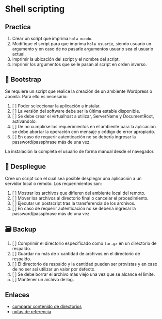 # Shell scripting

## Practica

1. Crear un script que imprima `hola mundo`.
2. Modifique el script para que imprima `hola usuario`, siendo usuario un argumento y en caso de no pasarle argumentos usuario sea el usuario actual.
3. Imprimir la ubicación del script y el nombre del script.
4. Imprimir los argumentos que se le pasan al script en orden inverso.

## 🥾 Bootstrap

Se requiere un script que realice la creación de un ambiente Wordpress o Joomla.
Para ello es necesario:

1. [ ] Poder seleccionar la aplicación a instalar.
2. [ ] La versión del software debe ser la última estable disponible.
3. [ ] Se debe crear el virtualhost a utilizar, ServerName y DocumentRoot, activandolo.
4. [ ] De no cumplirse los requerimientos en el ambiente para la aplicación se debe abortar la operación con mensaje y código de error apropiado.
5. [ ] En caso de requerir autenticación no se debería ingresar la password/passphrase más de una vez.

La instalación la completa el usuario de forma manual desde el navegador.

## 🚀 Despliegue

Cree un script con el cual sea posible desplegar una aplicación a un servidor local o remoto. Los requerimientos son:

1. [ ] Mostrar los archivos que difieren del ambiente local del remoto.
2. [ ] Mover los archivos al directorio final o cancelar el procedimiento.
3. [ ] Ejecutar un postscript tras la transferencia de los archivos.
4. [ ] En caso de requerir autenticación no se debería ingresar la password/passphrase más de una vez.

## 🗃️ Backup

1. [ ] Comprimir el directorio especificado como `tar.gz` en un directorio de respaldo.
2. [ ] Guardar no más de x cantidad de archivos en el directorio de respaldo.
3. [ ] El directorio de respaldo y la cantidad pueden ser provistas y en caso de no ser así utilizar un valor por defecto.
4. [ ] Se debe borrar el archivo más viejo una vez que se alcance el limite.
5. [ ] Mantener un archivo de log.

## Enlaces

- [comparar contenido de directorios](https://www.techrepublic.com/blog/linux-and-open-source/how-to-compare-the-content-of-two-or-more-directories-automatically/)
- [notas de referencia](https://devhints.io/bash)
